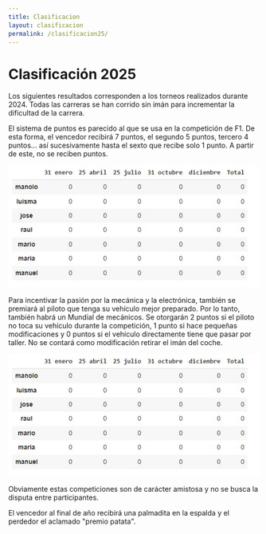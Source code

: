 ```yaml
---
title: Clasificacion
layout: clasificacion
permalink: /clasificacion25/
---
```


# Clasificación 2025

Los siguientes resultados corresponden a los torneos realizados durante 2024. Todas las carreras se han corrido sin imán para incrementar la dificultad de la carrera.

El sistema de puntos es parecido al que se usa en la competición de F1. De esta forma, el vencedor recibirá 7 puntos, el segundo 5 puntos, tercero 4 puntos... así sucesivamente hasta el sexto que recibe solo 1 punto. A partir de este, no se reciben puntos.

![](../docs/images/clasificacion25.jpeg)

Para incentivar la pasión por la mecánica y la electrónica, también se premiará al piloto que tenga su vehículo mejor preparado. Por lo tanto, también habrá un Mundial de mecánicos. Se otorgarán 2 puntos si el piloto no toca su vehículo durante la competición, 1 punto si hace pequeñas modificaciones y 0 puntos si el vehículo directamente tiene que pasar por taller. No se contará como modificación retirar el imán del coche.

![](../docs/images/clasificacion25m.jpeg)

Obviamente estas competiciones son de carácter amistosa y no se busca la disputa entre participantes.

El vencedor al final de año recibirá una palmadita en la espalda y el perdedor el aclamado "premio patata".
